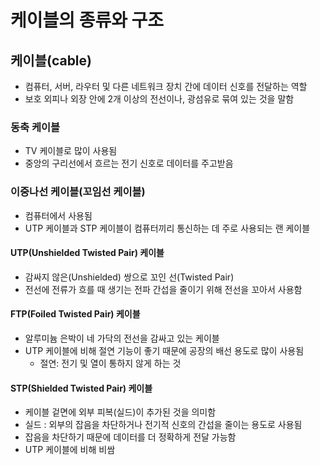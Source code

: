 # 케이블의 종류와 구조
## 케이블(cable)
- 컴퓨터, 서버, 라우터 및 다른 네트워크 장치 간에 데이터 신호를 전달하는 역할 
- 보호 외피나 외장 안에 2개 이상의 전선이나, 광섬유로 묶여 있는 것을 말함 
### 동축 케이블
- TV 케이블로 많이 사용됨
- 중앙의 구리선에서 흐르는 전기 신호로 데이터를 주고받음
### 이중나선 케이블(꼬임선 케이블)
- 컴퓨터에서 사용됨 
- UTP 케이블과 STP 케이블이 컴퓨터끼리 통신하는 데 주로 사용되는 랜 케이블 
#### UTP(Unshielded Twisted Pair) 케이블
- 감싸지 않은(Unshielded) 쌍으로 꼬인 선(Twisted Pair)
- 전선에 전류가 흐를 때 생기는 전파 간섭을 줄이기 위해 전선을 꼬아서 사용함 
#### FTP(Foiled Twisted Pair) 케이블
- 알루미늄 은박이 네 가닥의 전선을 감싸고 있는 케이블 
- UTP 케이블에 비해 절연 기능이 좋기 때문에 공장의 배선 용도로 많이 사용됨   
  + 절연: 전기 및 열이 통하지 않게 하는 것 
#### STP(Shielded Twisted Pair) 케이블
- 케이블 겉면에 외부 피복(실드)이 추가된 것을 의미함 
- 실드 : 외부의 잡음을 차단하거나 전기적 신호의 간섭을 줄이는 용도로 사용됨   
- 잡음을 차단하기 때문에 데이터를 더 정확하게 전달 가능함 
- UTP 케이블에 비해 비쌈  
